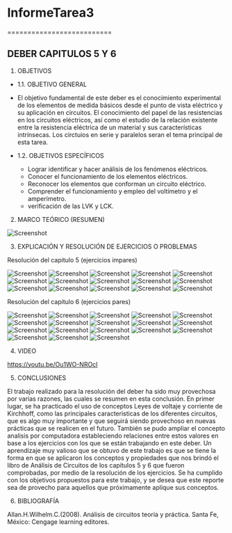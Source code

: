 # InformeTarea3
==========================
## DEBER CAPITULOS 5 Y 6
1. OBJETIVOS
* 1.1. OBJETIVO GENERAL
* El objetivo fundamental de este deber es el conocimiento experimental de los elementos de medida básicos desde el punto de vista eléctrico y su aplicación en circuitos. El conocimiento del papel de las resistencias en los circuitos eléctricos, así como el estudio de la relación existente entre la resistencia eléctrica de un material y sus características intrínsecas. Los circtuios en serie y paralelos seran el tema principal de esta tarea.

* 1.2. OBJETIVOS ESPECÍFICOS
  * Lograr identificar y hacer análisis de los fenómenos eléctricos.
  * Conocer el funcionamiento de los elementos eléctricos.
  * Reconocer los elementos que conforman un circuito eléctrico.
  * Comprender el funcionamiento y empleo del voltímetro y el amperímetro. 
  * verificación de las LVK y LCK.

2. MARCO TEÓRICO (RESUMEN)

![Screenshot](DEBER5Y6/1.jpg)

3. EXPLICACIÓN Y RESOLUCIÓN DE EJERCICIOS O PROBLEMAS

Resolución del capitulo 5 (ejercicios impares)

![Screenshot](DEBER5Y6/2.jpg)
![Screenshot](DEBER5Y6/3.jpg)
![Screenshot](DEBER5Y6/4.jpg)
![Screenshot](DEBER5Y6/5.jpg)
![Screenshot](DEBER5Y6/6.jpg)
![Screenshot](DEBER5Y6/7.jpg)
![Screenshot](DEBER5Y6/8.jpg)
![Screenshot](DEBER5Y6/9.jpg)
![Screenshot](DEBER5Y6/10.jpg)
![Screenshot](DEBER5Y6/11.jpg)
![Screenshot](DEBER5Y6/12.jpg)
![Screenshot](DEBER5Y6/13.jpg)
![Screenshot](DEBER5Y6/14.jpg)
![Screenshot](DEBER5Y6/15.jpg)
![Screenshot](DEBER5Y6/16.jpg)

Resolución del capitulo 6 (ejercicios pares)

![Screenshot](DEBER5Y6/17.jpg)
![Screenshot](DEBER5Y6/18.jpg)
![Screenshot](DEBER5Y6/19.jpg)
![Screenshot](DEBER5Y6/20.jpg)
![Screenshot](DEBER5Y6/21.jpg)
![Screenshot](DEBER5Y6/22.jpg)
![Screenshot](DEBER5Y6/23.jpg)
![Screenshot](DEBER5Y6/24.jpg)
![Screenshot](DEBER5Y6/25.jpg)
![Screenshot](DEBER5Y6/26.jpg)
![Screenshot](DEBER5Y6/27.jpg)
![Screenshot](DEBER5Y6/28.jpg)
![Screenshot](DEBER5Y6/29.jpg)
![Screenshot](DEBER5Y6/30.jpg)
![Screenshot](DEBER5Y6/31.jpg)
![Screenshot](DEBER5Y6/32.jpg)
![Screenshot](DEBER5Y6/33.jpg)
![Screenshot](DEBER5Y6/34.jpg)

4. VIDEO

https://youtu.be/Ou1WO-NROcI

5. CONCLUSIONES

El trabajo realizado para la resolución del deber ha sido muy provechosa por varias razones, las cuales se resumen en esta conclusión. En primer lugar, se ha practicado el uso de conceptos Leyes de voltaje y corriente de Kirchhoff, como las principales caracteristicas de los diferentes circuitos, que es algo muy importante y que seguirá siendo provechoso en nuevas prácticas que se realicen en el futuro. 
También se pudo ampliar el concepto analisis por computadora estableciendo relaciones entre estos valores en base a los ejercicios con los que se están trabajando en este deber. Un aprendizaje muy valioso que se obtuvo de este trabajo es que se tiene la forma en que se aplicaron los conceptos y propiedades que nos brindó el libro de Análisis de Circuitos de los capítulos 5 y 6 que fueron comprobadas, por medio de la resolución de los ejercicios. Se ha cumplido con los objetivos propuestos para este trabajo, y se desea que este reporte sea de provecho para aquellos que próximamente aplique sus conceptos.

6. BIBLIOGRAFÍA

Allan.H.Wilhelm.C.(2008). Análisis de circuitos teoría y práctica. Santa Fe, México: Cengage learning editores.
